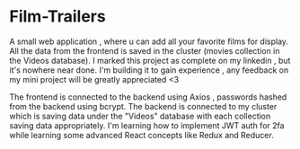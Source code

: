 # Film-Trailers

A small web application , where u can add all your favorite films for display. All the data from the frontend is saved in the cluster (movies collection in the Videos database).
I marked this project as complete on my linkedin , but it's nowhere near done. I'm building it to gain experience , any feedback on my mini project will be greatly appreciated <3

The frontend is connected to the backend using Axios , passwords hashed from the backend using bcrypt. The backend is connected to my cluster which is saving data under the "Videos" database with each collection saving data appropriately. I'm learning how to implement JWT auth for 2fa while learning some advanced React concepts like Redux and Reducer.
